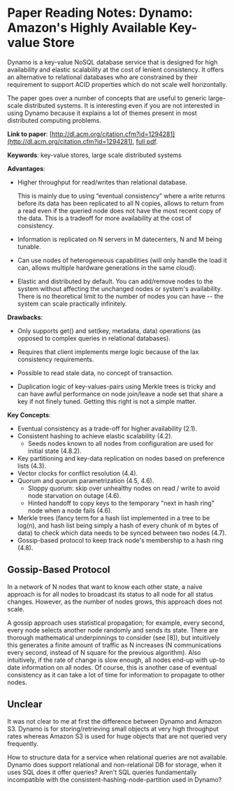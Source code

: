 
# Paper Reading Notes: Dynamo: Amazon's Highly Available Key-value Store

Dynamo is a key-value NoSQL database service that is designed for high availability and elastic scalability at the cost of lenient consistency. It offers an alternative to relational databases who are constrained by their requirement to support ACID properties which do not scale well horizontally.

The paper goes over a number of concepts that are useful to generic large-scale distributed systems. It is interesting even if you are not interested in using Dynamo because it explains a lot of themes present in most distributed computing problems.

**Link to paper**: [http://dl.acm.org/citation.cfm?id=1294281](http://dl.acm.org/citation.cfm?id=1294281), [full pdf](http://www.allthingsdistributed.com/files/amazon-dynamo-sosp2007.pdf).

**Keywords**: key-value stores, large scale distributed systems

**Advantages**:

- Higher throughput for read/writes than relational database. 
 
    This is mainly due to using “eventual consistency” where a write returns before its data has been replicated to all N copies, allows to return from a read even if the queried node does not have the most recent copy of the data. This is a tradeoff for more availability at the cost of consistency.

- Information is replicated on N servers in M datecenters, N and M being tunable.

- Can use nodes of heterogeneous capabilities (will only handle the load it can, allows multiple hardware generations in the same cloud).

- Elastic and distributed by default. You can add/remove nodes to the system without affecting the unchanged nodes or system's availability. There is no theoretical limit to the number of nodes you can have -- the system can scale practically infinitely.

**Drawbacks**:

- Only supports get() and set(key, metadata, data) operations (as opposed to complex queries in relational databases).

- Requires that client implements merge logic because of the lax consistency requirements.

- Possible to read stale data, no concept of transaction.

- Duplication logic of key-values-pairs using Merkle trees is tricky and can have awful performance on node join/leave a node set that share a key if not finely tuned. Getting this right is not a simple matter.

**Key Concepts**:

- Eventual consistency as a trade-off for higher availability (2.1).
- Consistent hashing to achieve elastic scalability (4.2).
  - Seeds nodes known to all nodes from configuration are used for initial state (4.8.2). 
- Key partitioning and key-data replication on nodes based on preference lists (4.3).
- Vector clocks for conflict resolution (4.4).
- Quorum and quorum parametrization (4.5, 4.6).
  - Sloppy quorum: skip over unhealthy nodes on read / write to avoid node starvation on outage (4.6).
  - Hinted handoff to copy keys to the temporary "next in hash ring" node when a node fails (4.6).
- Merkle trees (fancy term for a hash list implemented in a tree to be log(n), and hash list being simply a hash of every chunk of m bytes of data) to check which data needs to be synced between two nodes (4.7).
- Gossip-based protocol to keep track node's membership to a hash ring (4.8).

## Gossip-Based Protocol

In a network of N nodes that want to know each other state, a naive approach is for all nodes to broadcast its status to all node for all status changes. However, as the number of nodes grows, this approach does not scale.

A gossip approach uses statistical propagation; for example, every second, every node selects another node randomly and sends its state. There are thorough mathematical underpinnings to consider (see [8]), but intuitively this generates a finite amount of traffic as N increases (N communications every second, instead of N square for the previous algorithm). Also intuitively, if the rate of change is slow enough, all nodes end-up with up-to date information on all nodes. Of course, this is another case of eventual consistency as it can take a lot of time for information to propagate to other nodes.

## Unclear

It was not clear to me at first the difference between Dynamo and Amazon S3. Dynamo is for storing/retrieving small objects at very high throughput rates whereas Amazon S3 is used for huge objects that are not queried very frequently.

How to structure data for a service when relational queries are not available. Dynamo does support relational and non-relational DB for storage, when it uses SQL does it offer queries? Aren't SQL queries fundamentally incompatible with the consistent-hashing-node-partition used in Dynamo?

